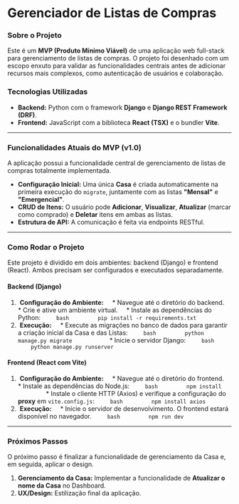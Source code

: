 # Gerenciador de Listas de Compras

### Sobre o Projeto
Este é um **MVP (Produto Mínimo Viável)** de uma aplicação web full-stack para gerenciamento de listas de compras. O projeto foi desenhado com um escopo enxuto para validar as funcionalidades centrais antes de adicionar recursos mais complexos, como autenticação de usuários e colaboração.

### Tecnologias Utilizadas
* **Backend:** Python com o framework **Django** e **Django REST Framework (DRF)**.
* **Frontend:** JavaScript com a biblioteca **React (TSX)** e o bundler **Vite**.

---

### Funcionalidades Atuais do MVP (v1.0)
A aplicação possui a funcionalidade central de gerenciamento de listas de compras totalmente implementada.

* **Configuração Inicial:** Uma única **Casa** é criada automaticamente na primeira execução do `migrate`, juntamente com as listas **"Mensal"** e **"Emergencial"**.
* **CRUD de Itens:** O usuário pode **Adicionar**, **Visualizar**, **Atualizar** (marcar como comprado) e **Deletar** itens em ambas as listas.
* **Estrutura de API:** A comunicação é feita via endpoints RESTful.

---

### Como Rodar o Projeto
Este projeto é dividido em dois ambientes: backend (Django) e frontend (React). Ambos precisam ser configurados e executados separadamente.

#### Backend (Django)
1.  **Configuração do Ambiente:**
    * Navegue até o diretório do backend.
    * Crie e ative um ambiente virtual.
    * Instale as dependências do Python:
        ```bash
        pip install -r requirements.txt
        ```
2.  **Execução:**
    * Execute as migrações no banco de dados para garantir a criação inicial da Casa e das Listas:
        ```bash
        python manage.py migrate
        ```
    * Inicie o servidor Django:
        ```bash
        python manage.py runserver
        ```

#### Frontend (React com Vite)
1.  **Configuração do Ambiente:**
    * Navegue até o diretório do frontend.
    * Instale as dependências do Node.js:
        ```bash
        npm install
        ```
    * Instale o cliente HTTP (Axios) e verifique a configuração do **proxy** em `vite.config.js`:
        ```bash
        npm install axios
        ```
2.  **Execução:**
    * Inicie o servidor de desenvolvimento. O frontend estará disponível no navegador.
        ```bash
        npm run dev
        ```

---

### Próximos Passos
O próximo passo é finalizar a funcionalidade de gerenciamento da Casa e, em seguida, aplicar o design.

1.  **Gerenciamento da Casa:** Implementar a funcionalidade de **Atualizar o nome da Casa** no Dashboard.
2.  **UX/Design:** Estilização final da aplicação.